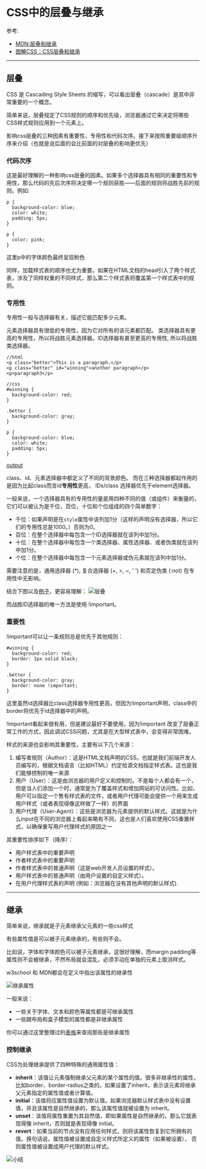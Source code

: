 # CSS中的层叠与继承

参考:

+ [MDN:层叠和继承](https://developer.mozilla.org/zh-CN/docs/Learn/CSS/Introduction_to_CSS/Cascade_and_inheritance)
+ [图解CSS：CSS层叠和继承](https://www.w3cplus.com/css/Illustrated-CSS-details-and-cases-chr2-cascade-and-inherit.html)

---

## 层叠

CSS 是 Cascading Style Sheets 的缩写，可以看出层叠（cascade）是其中非常重要的一个概念。

简单来说，层叠规定了CSS规则的顺序和优先级，浏览器通过它来决定将哪些CSS样式规则应用到一个元素上。

影响css层叠的三种因素有重要性、专用性和代码次序。接下来按照重要级顺序升序来介绍（也就是说后面的会比前面的对层叠的影响更优先）

### 代码次序

这是最好理解的一种影响css层叠的因素。如果多个选择器具有相同的重要性和专用性，那么代码的先后次序将决定哪一个规则获胜——后面的规则将战胜先前的规则。例如:

```
p {
  background-color: blue;
  color: white;
  padding: 5px;
}

p {
  color: pink;
}
```
这里p中的字体颜色最终呈现粉色

同样，加载样式表的顺序也尤为重要。如果在HTML文档的head引入了两个样式表，涉及了同样权重的不同样式，那么第二个样式表将覆盖第一个样式表中的规则。

### 专用性

专用性一般与选择器有关，描述它能匹配多少元素。

元素选择器具有很低的专用性，因为它对所有的该元素都匹配。
类选择器具有更高的专用性，所以将战胜元素选择器。ID选择器有甚至更高的专用性, 所以将战胜类选择器。

```
//html
<p class="better">This is a paragraph.</p>
<p class="better" id="winning">another paragraph</p>
<p>paragraph3</p>

//css
#winning {
  background-color: red;
}

.better {
  background-color: gray;
}

p {
  background-color: blue;
  color: white;
  padding: 5px;
}

```

[output](https://jsbin.com/hopuvijowo/edit?html,css,output)

class、id、元素选择器中都定义了不同的背景颜色。
而在三种选择器都起作用的是因为比起class而言id**专用性**更高，
IDs/class 选择器优先于element选择器。

一般来说，一个选择器具有的专用性的量是用四种不同的值（或组件）来衡量的，它们可以被认为是千位，百位，十位和个位组成的四个简单数字：

+ 千位：如果声明是在`style`属性中该列加1分（这样的声明没有选择器，所以它们的专用性总是1000。）否则为0。
+ 百位：在整个选择器中每包含一个ID选择器就在该列中加1分。
+ 十位：在整个选择器中每包含一个类选择器、属性选择器、或者伪类就在该列中加1分。
+ 个位：在整个选择器中每包含一个元素选择器或伪元素就在该列中加1分。

需要注意的是，通用选择器 (*), 复合选择器 (+, >, ~, ' ') 和否定伪类 (:not) 在专用性中无影响。

结合下图以及[例子](https://codepen.io/pen/?&editable=true)，更容易理解：
![层叠](https://www.w3cplus.com/sites/default/files/blogs/2018/1811/ch2-figure-1.png)



而战胜ID选择器的唯一方法是使用 !important。

### 重要性

!important可以让一条规则总是优先于其他规则：

```
#winning {
  background-color: red;
  border: 1px solid black;
}

.better {
  background-color: gray;
  border: none !important;
}
```
这里虽然id选择器比class选择器专用性更高，但因为!important声明，class中的border将优先于id选择器中的声明。

!important看起来很有用，但是建议最好不要使用，因为!important 改变了层叠正常工作的方式，因此调试CSS问题，尤其是在大型样式表中，会变得非常困难。

样式的来源也会影响其重要性，主要有以下几个来源：

1. 编写者规则（Author）：这是HTML文档声明的CSS。也就是我们前端开发人员编写的，根据文档语言（比如HTML）约定给源文档指定样式表。这也是我们能够控制的唯一来源
2. 用户（User）：这是由浏览器的用户定义和控制的。不是每个人都会有一个，但是当人们添加一个时，通常是为了覆盖样式和增加网站的可访问性。比如，用户可以指定一个售有样式表的文件，或者用户代理可能会提供一个用来生成用户样式（或者表现得像这样做了一样）的界面
3. 用户代理（User-Agent）：这些是浏览器为元素提供的默认样式。这就是为什么input在不同的浏览器上看起来略有不同，这也是人们喜欢使用CSS重置样式，以确保重写用户代理样式的原因之一

其重要性排序如下（降序）：

+ 用户样式表中的重要声明
+ 作者样式表中的重要声明
+ 作者样式表中的普通声明（这是web开发人员设置的样式）。
+ 用户样式表中的普通声明（由用户设置的自定义样式）。
+ 在用户代理样式表的声明 (例如：浏览器在没有其他声明的默认样式).

---

## 继承

简单来说，继承就是子元素继承父元素的一些css样式

有些属性值是可以被子元素继承的，有些则不会。

比如说，字体和字体颜色可以被子元素继承，这很好理解，而margin padding等属性则不会被继承，不然布局就会混乱，必须手动在单独的元素上取消样式。

w3school 和 MDN都会在定义中指出该属性的继承性

![继承属性](http://ww1.sinaimg.cn/large/94b8b185ly1fxrbcgsi04j20kh04qaa9.jpg)

一般来说：
+ 一些关于字体、文本和颜色等属性都是可继承属性
+ 一些跟布局和盒子模型的属性都是非继承属性

你可以通过这里整理过的[表格](https://www.w3.org/TR/CSS21/propidx.html)来查阅那些是继承属性

<!-- 

**[关于em](https://www.cnblogs.com/leejersey/p/3662612.html):**
em是相对长度单位。相对于当前对象内文本的字体尺寸。如当前对行内文本的字体尺寸未被人为设置，则相对于浏览器的默认字体尺寸。(引自CSS2.0手册)

任意浏览器的默认字体高都是16px。所有未经调整的浏览器都符合: 1em=16px。那么12px=0.75em,10px=0.625em
 -->


### 控制继承

CSS为处理继承提供了四种特殊的通用属性值：

+ **inherit**：该值让元素强制继承父元素的某个属性的值。很多非继承性的属性，比如border、border-radius之类的。如果设置了inherit，表示该元素将继承父元素指定的属性值或者计算值。
+ **initial**：该值将应属性值设置为默认值。如果浏览器默认样式表中没有设置值，并且该属性是自然继承的，那么该属性值就被设置为 inherit。
+ **unset**：该值将属性重置为其自然值，即如果属性是自然继承的，那么它就表现得像 inherit，否则就是表现得像 initial。
+ **revert**：如果当前的节点没有应用任何样式，则将该属性恢复到它所拥有的值。换句话说，属性值被设置成自定义样式所定义的属性（如果被设置）， 否则属性值被设置成用户代理的默认样式。


![小结](https://www.w3cplus.com/sites/default/files/blogs/2018/1811/ch2-figure-23.png)
